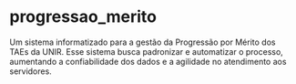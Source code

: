 # progressao_merito
Um sistema informatizado para a gestão da Progressão por Mérito dos TAEs da UNIR. Esse sistema busca padronizar e automatizar o processo, aumentando a confiabilidade dos dados e a agilidade no atendimento aos servidores.
